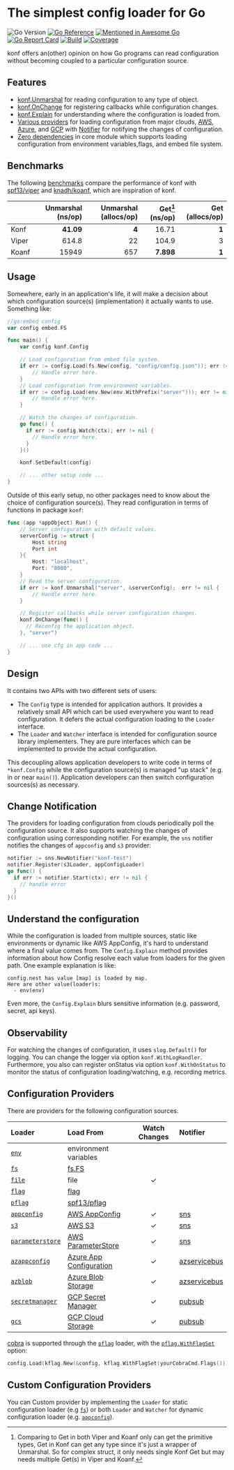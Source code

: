 # The simplest config loader for Go

![Go Version](https://img.shields.io/github/go-mod/go-version/nil-go/konf)
[![Go Reference](https://pkg.go.dev/badge/github.com/nil-go/konf.svg)](https://pkg.go.dev/github.com/nil-go/konf)
[![Mentioned in Awesome Go](https://awesome.re/mentioned-badge.svg)](https://github.com/avelino/awesome-go)
[![Go Report Card](https://goreportcard.com/badge/github.com/nil-go/konf)](https://goreportcard.com/report/github.com/nil-go/konf)
[![Build](https://github.com/nil-go/konf/actions/workflows/test.yml/badge.svg)](https://github.com/nil-go/konf/actions/workflows/test.yml)
[![Coverage](https://codecov.io/gh/nil-go/konf/branch/main/graph/badge.svg)](https://codecov.io/gh/nil-go/konf)

konf offers an(other) opinion on how Go programs can read configuration without
becoming coupled to a particular configuration source.

## Features

- [konf.Unmarshal](#usage) for reading configuration to any type of object.
- [konf.OnChange](#usage) for registering callbacks while configuration changes.
- [konf.Explain](#understand-the-configuration) for understanding where the configuration is loaded from.
- [Various providers](#configuration-providers) for loading configuration from major clouds,
  [AWS](examples/aws), [Azure](examples/azure), and [GCP](examples/gcp) with [Notifier](notifier) for notifying the
  changes of configuration.
- [Zero dependencies](go.mod) in core module which supports loading configuration
  from environment variables,flags, and embed file system.

## Benchmarks

The following [benchmarks](benchmark)  compare the performance of konf
with [spf13/viper](https://github.com/spf13/viper) and
[knadh/koanf](https://github.com/knadh/koanf), which are inspiration of konf.

|       | Unmarshal (ns/op) | Unmarshal (allocs/op) | Get[^1] (ns/op) | Get (allocs/op) |
|:------|------------------:|----------------------:|----------------:|----------------:|
| Konf  |         __41.09__ |                 __4__ |           16.71 |           __1__ |
| Viper |             614.8 |                    22 |           104.9 |               3 |
| Koanf |             15949 |                   657 |       __7.898__ |           __1__ |

[^1]: Comparing to Get in both Viper and Koanf only can get the primitive types, Get in Konf can get any type
since it's just a wrapper of Unmarshal. So for complex struct, it only needs single Konf Get
but may needs multiple Get(s) in Viper and Koanf.

## Usage

Somewhere, early in an application's life, it will make a decision about which
configuration source(s) (implementation) it actually wants to use. Something like:

```go
//go:embed config
var config embed.FS

func main() {
    var config konf.Config

    // Load configuration from embed file system.
    if err := config.Load(fs.New(config, "config/config.json")); err != nil {
        // Handle error here.
    }
    // Load configuration from environment variables.
    if err := config.Load(env.New(env.WithPrefix("server"))); err != nil {
        // Handle error here.
    }

    // Watch the changes of configuration.
    go func() {
      if err := config.Watch(ctx); err != nil {
        // Handle error here.
      }
    }()

    konf.SetDefault(config)

    // ... other setup code ...
}
```

Outside of this early setup, no other packages need to know about the choice of
configuration source(s). They read configuration in terms of functions in package `konf`:

```go
func (app *appObject) Run() {
    // Server configuration with default values.
    serverConfig := struct {
        Host string
        Port int
    }{
        Host: "localhost",
        Port: "8080",
    }
    // Read the server configuration.
    if err := konf.Unmarshal("server", &serverConfig);  err != nil {
        // Handle error here.
    }

    // Register callbacks while server configuration changes.
    konf.OnChange(func() {
      // Reconfig the application object.
    }, "server")

    // ... use cfg in app code ...
}
```

## Design

It contains two APIs with two different sets of users:

- The `Config` type is intended for application authors. It provides a relatively
  small API which can be used everywhere you want to read configuration.
  It defers the actual configuration loading to the `Loader` interface.
- The `Loader` and `Watcher` interface is intended for configuration source library implementers.
  They are pure interfaces which can be implemented to provide the actual configuration.

This decoupling allows application developers to write code in terms of `*konf.Config`
while the configuration source(s) is managed "up stack" (e.g. in or near `main()`).
Application developers can then switch configuration sources(s) as necessary.

## Change Notification

The providers for loading configuration from clouds periodically poll the configuration source.
It also supports watching the changes of configuration using corresponding notifier.
For example, the `sns` notifier notifies the changes of `appconfig`  and `s3` provider:

```go
notifier := sns.NewNotifier("konf-test")
notifier.Register(s3Loader, appConfigLoader)
go func() {
  if err := notifier.Start(ctx); err != nil {
    // handle error
  }
}()
```

## Understand the configuration

While the configuration is loaded from multiple sources, static like environments or dynamic like AWS AppConfig,
it's hard to understand where a final value comes from. The `Config.Explain` method provides information
about how Config resolve each value from loaders for the given path. One example explanation is like:

```
config.nest has value [map] is loaded by map.
Here are other value(loader)s:
  - env(env)
```

Even more, the `Config.Explain` blurs sensitive information (e.g. password, secret, api keys).

## Observability

For watching the changes of configuration, it uses `slog.Default()` for logging. You can change the logger
via option `konf.WithLogHandler`. Furthermore, you also can register onStatus via option `konf.WithOnStatus`
to monitor the status of configuration loading/watching, e.g. recording metrics.

## Configuration Providers

There are providers for the following configuration sources.

| Loader                                      | Load From                                                                                                               | Watch Changes | Notifier                              |
|:--------------------------------------------|:------------------------------------------------------------------------------------------------------------------------|:-------------:|:--------------------------------------|
| [`env`](provider/env)                       | environment variables                                                                                                   |               |                                       |
| [`fs`](provider/fs)                         | [fs.FS](https://pkg.go.dev/io/fs)                                                                                       |               |                                       |
| [`file`](provider/file)                     | file                                                                                                                    |       ✓       |                                       |
| [`flag`](provider/flag)                     | [flag](https://pkg.go.dev/flag)                                                                                         |               |                                       |
| [`pflag`](provider/pflag)                   | [spf13/pflag](https://github.com/spf13/pflag)                                                                           |               |                                       |
| [`appconfig`](provider/appconfig)           | [AWS AppConfig](https://aws.amazon.com/systems-manager/features/appconfig/)                                             |       ✓       | [sns](notifier/sns)                   |
| [`s3`](provider/s3)                         | [AWS S3](https://aws.amazon.com/s3)                                                                                     |       ✓       | [sns](notifier/sns)                   |
| [`parameterstore`](provider/parameterstore) | [AWS ParameterStore](https://docs.aws.amazon.com/systems-manager/latest/userguide/systems-manager-parameter-store.html) |       ✓       | [sns](notifier/sns)                   |
| [`azappconfig`](provider/azappconfig)       | [Azure App Configuration](https://azure.microsoft.com/en-us/products/app-configuration)                                 |       ✓       | [azservicebus](notifier/azservicebus) |
| [`azblob`](provider/azblob)                 | [Azure Blob Storage](https://azure.microsoft.com/en-us/products/storage/blobs)                                          |       ✓       | [azservicebus](notifier/azservicebus) |
| [`secretmanager`](provider/secretmanager)   | [GCP Secret Manager](https://cloud.google.com/security/products/secret-manager)                                         |       ✓       | [pubsub](notifier/pubsub)             |
| [`gcs`](provider/gcs)                       | [GCP Cloud Storage](https://cloud.google.com/storage)                                                                   |       ✓       | [pubsub](notifier/pubsub)             |

[cobra](https://github.com/spf13/cobra) is supported through the [`pflag`](provider/pflag) loader, with the [
`pflag.WithFlagSet`](https://pkg.go.dev/github.com/nil-go/konf/provider/pflag#WithFlagSet) option:

```go
config.Load(kflag.New(&config, kflag.WithFlagSet(yourCobraCmd.Flags())))
```

## Custom Configuration Providers

You can Custom provider by implementing the `Loader` for static configuration loader (e.g [`fs`](provider/fs))
or both `Loader` and `Watcher` for dynamic configuration loader (e.g. [`appconfig`](provider/appconfig)).
